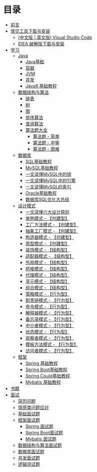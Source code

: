 # 目录 
* [前言](README.md)
* [常见工具下载与安装](tool-download/tool-download.md)
    * [(中文版 | 英文版) Visual Studio Code]()
    * [IDEA 破解版下载与安装]()
* [学习](learn/learn.md)
    * [Java](learn/java.md)
        * [Java基础](learn/java/java-base.md)
        * [容器](learn/java/java-collection.md)
        * [JVM](learn/java/java-JVM.md)
        * [并发](learn/java/java-concurrent.md)
        * [Java8 基础教程]()
    * [数据结构与算法](learn/data-structure-and-algorithm/data-structure-and-algorithm.md)
        * [链表]()
        * [树]()
        * [图]()
        * [排序算法](learn/data-structure-and-algorithm/sorting-algorithm.md)
        * [查询算法]()
        * [算法题大全](learn/data-structure-and-algorithm/list-algorithm.problems.md)
            * [算法题 - 简单](learn/data-structure-and-algorithm/list-algorithm-simple.problems.md)
            * [算法题 - 中等](learn/data-structure-and-algorithm/list-algorithm-secondary.problems.md)
            * [算法题 - 困难](learn/data-structure-and-algorithm/list-algorithm-difficulty.problems.md)
    * [数据库](learn/database/database.md)
        * [SQL基础教程](learn/database/sql-basic-course.md)
        * [MySQL基础教程]()
        * [一文读懂MySQL中的锁]()
        * [一文读懂MySQL中的引擎]()
        * [一文读懂MySQL的索引]()
        * [Oracle基础教程]()
        * [数据库SQL优化大总结](learn/database/sql-optimization-summary.md)
    * [设计模式](learn/design-pattern/design-pattern.md)
        * [一文读懂六大设计原则]()
        * [单例模式 - 【创建型】](learn/design-pattern/singleton-pattern.md)
        * [工厂方法模式 - 【创建型】](learn/design-pattern/factory-method-pattern.md)
        * [抽象工厂模式 - 【创建型】]()
        * [构造器模式 - 【创建型】]()
        * [原型模式 - 【创建型】]()
        * [装饰模式 - 【结构型】]()
        * [适配器模式 - 【结构型】]()
        * [外观模式 - 【结构型】]()
        * [桥接模式 - 【结构型】]()
        * [代理模式 - 【结构型】]()
        * [享元模式 - 【结构型】]()
        * [组合模式 - 【结构型】]()
        * [策略模式 - 【行为型】]()
        * [职责链模式 - 【行为型】]()
        * [命令模式 - 【行为型】]()
        * [解释器模式 - 【行为型】]()
        * [备忘录模式 - 【行为型】]()
        * [中介者模式 - 【行为型】]()
        * [状态模式 - 【行为型】]()
        * [观察者模式 - 【行为型】]()
        * [模板方法模式 - 【行为型】]()
        * [访问者模式 - 【行为型】]()
    * [框架](learn/frame/frame.md)
        * [Spring 基础教程]()
        * [Spring Boot基础教程]()
        * [Spring Could基础教程]()
        * [Mybatis 基础教程]()
* [书籍](book/book.md)
* [面试](interview/interview.md)
    * [简历问题]()
    * [情感类问题应对](interview/emotional-problems.md)
    * [基础面试题]()
    * [框架面试题]()
        * [Spring 面试题]()
        * [Spring Boot面试题]()
        * [Mybatis 面试题]()
    * [数据结构与算法面试题]()
    * [数据库面试题]()
    * [并发面试题]()
    * [逻辑测试题]()


